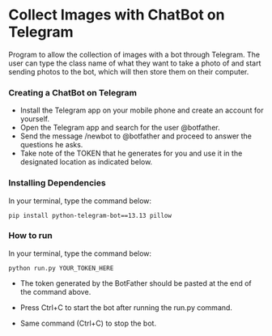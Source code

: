 # Collect Images with ChatBot on Telegram

Program to allow the collection of images with a bot through Telegram. 
The user can type the class name of what they want to take a photo of and start sending photos to the bot, which will then store them on their computer.

### Creating a ChatBot on Telegram

-   Install the Telegram app on your mobile phone and create an account for yourself.
-   Open the Telegram app and search for the user @botfather.
-   Send the message /newbot to @botfather and proceed to answer the questions he asks.
-   Take note of the TOKEN that he generates for you and use it in the designated location as indicated below.

### Installing Dependencies

In your terminal, type the command below:

```         
pip install python-telegram-bot==13.13 pillow
```

### How to run

In your terminal, type the command below:
```         
python run.py YOUR_TOKEN_HERE 
```
-   The token generated by the BotFather should be pasted at the end of the command above.

-   Press Ctrl+C to start the bot after running the run.py command.

-   Same command (Ctrl+C) to stop the bot.






